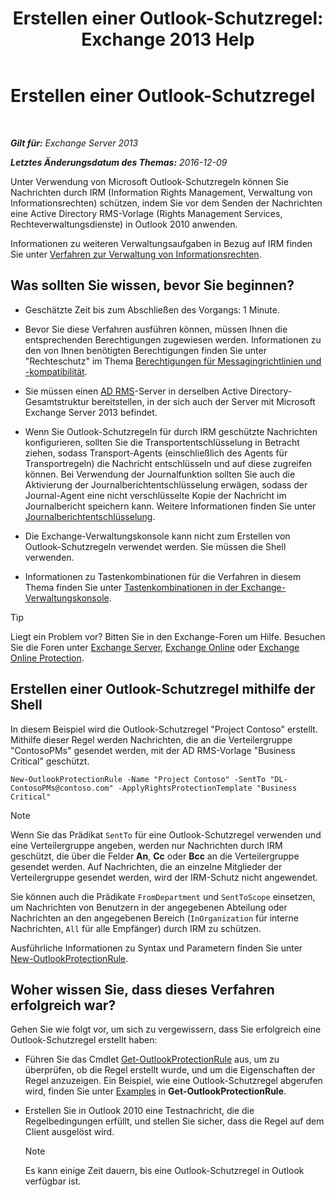 ﻿---
title: 'Erstellen einer Outlook-Schutzregel: Exchange 2013 Help'
TOCTitle: Erstellen einer Outlook-Schutzregel
ms:assetid: da64750d-faaf-44de-ad8c-888eba7fbdbf
ms:mtpsurl: https://technet.microsoft.com/de-de/library/Dd638196(v=EXCHG.150)
ms:contentKeyID: 50476846
ms.date: 04/24/2018
mtps_version: v=EXCHG.150
ms.translationtype: HT
---

# Erstellen einer Outlook-Schutzregel

 

_**Gilt für:** Exchange Server 2013_

_**Letztes Änderungsdatum des Themas:** 2016-12-09_

Unter Verwendung von Microsoft Outlook-Schutzregeln können Sie Nachrichten durch IRM (Information Rights Management, Verwaltung von Informationsrechten) schützen, indem Sie vor dem Senden der Nachrichten eine Active Directory RMS-Vorlage (Rights Management Services, Rechteverwaltungsdienste) in Outlook 2010 anwenden.

Informationen zu weiteren Verwaltungsaufgaben in Bezug auf IRM finden Sie unter [Verfahren zur Verwaltung von Informationsrechten](information-rights-management-procedures-exchange-2013-help.md).

## Was sollten Sie wissen, bevor Sie beginnen?

  - Geschätzte Zeit bis zum Abschließen des Vorgangs: 1 Minute.

  - Bevor Sie diese Verfahren ausführen können, müssen Ihnen die entsprechenden Berechtigungen zugewiesen werden. Informationen zu den von Ihnen benötigten Berechtigungen finden Sie unter "Rechteschutz" im Thema [Berechtigungen für Messagingrichtlinien und -kompatibilität](messaging-policy-and-compliance-permissions-exchange-2013-help.md).

  - Sie müssen einen [AD RMS](https://technet.microsoft.com/de-de/library/hh831364.aspx)-Server in derselben Active Directory-Gesamtstruktur bereitstellen, in der sich auch der Server mit Microsoft Exchange Server 2013 befindet.

  - Wenn Sie Outlook-Schutzregeln für durch IRM geschützte Nachrichten konfigurieren, sollten Sie die Transportentschlüsselung in Betracht ziehen, sodass Transport-Agents (einschließlich des Agents für Transportregeln) die Nachricht entschlüsseln und auf diese zugreifen können. Bei Verwendung der Journalfunktion sollten Sie auch die Aktivierung der Journalberichtentschlüsselung erwägen, sodass der Journal-Agent eine nicht verschlüsselte Kopie der Nachricht im Journalbericht speichern kann. Weitere Informationen finden Sie unter [Journalberichtentschlüsselung](journal-report-decryption-exchange-2013-help.md).

  - Die Exchange-Verwaltungskonsole kann nicht zum Erstellen von Outlook-Schutzregeln verwendet werden. Sie müssen die Shell verwenden.

  - Informationen zu Tastenkombinationen für die Verfahren in diesem Thema finden Sie unter [Tastenkombinationen in der Exchange-Verwaltungskonsole](keyboard-shortcuts-in-the-exchange-admin-center-exchange-online-protection-help.md).


> [!TIP]
> Liegt ein Problem vor? Bitten Sie in den Exchange-Foren um Hilfe. Besuchen Sie die Foren unter <A href="https://go.microsoft.com/fwlink/p/?linkid=60612">Exchange Server</A>, <A href="https://go.microsoft.com/fwlink/p/?linkid=267542">Exchange Online</A> oder <A href="https://go.microsoft.com/fwlink/p/?linkid=285351">Exchange Online Protection</A>.



## Erstellen einer Outlook-Schutzregel mithilfe der Shell

In diesem Beispiel wird die Outlook-Schutzregel "Project Contoso" erstellt. Mithilfe dieser Regel werden Nachrichten, die an die Verteilergruppe "ContosoPMs" gesendet werden, mit der AD RMS-Vorlage "Business Critical" geschützt.

    New-OutlookProtectionRule -Name "Project Contoso" -SentTo "DL-ContosoPMs@contoso.com" -ApplyRightsProtectionTemplate "Business Critical"


> [!NOTE]
> Wenn Sie das Prädikat <CODE>SentTo</CODE> für eine Outlook-Schutzregel verwenden und eine Verteilergruppe angeben, werden nur Nachrichten durch IRM geschützt, die über die Felder <STRONG>An</STRONG>, <STRONG>Cc</STRONG> oder <STRONG>Bcc</STRONG> an die Verteilergruppe gesendet werden. Auf Nachrichten, die an einzelne Mitglieder der Verteilergruppe gesendet werden, wird der IRM-Schutz nicht angewendet.



Sie können auch die Prädikate `FromDepartment` und `SentToScope` einsetzen, um Nachrichten von Benutzern in der angegebenen Abteilung oder Nachrichten an den angegebenen Bereich (`InOrganization` für interne Nachrichten, `All` für alle Empfänger) durch IRM zu schützen.

Ausführliche Informationen zu Syntax und Parametern finden Sie unter [New-OutlookProtectionRule](https://technet.microsoft.com/de-de/library/dd298182\(v=exchg.150\)).

## Woher wissen Sie, dass dieses Verfahren erfolgreich war?

Gehen Sie wie folgt vor, um sich zu vergewissern, dass Sie erfolgreich eine Outlook-Schutzregel erstellt haben:

  - Führen Sie das Cmdlet [Get-OutlookProtectionRule](https://technet.microsoft.com/de-de/library/dd298004\(v=exchg.150\)) aus, um zu überprüfen, ob die Regel erstellt wurde, und um die Eigenschaften der Regel anzuzeigen. Ein Beispiel, wie eine Outlook-Schutzregel abgerufen wird, finden Sie unter [Examples](https://technet.microsoft.com/de-de/dd298004\(exchg.150\)#examples) in **Get-OutlookProtectionRule**.

  - Erstellen Sie in Outlook 2010 eine Testnachricht, die die Regelbedingungen erfüllt, und stellen Sie sicher, dass die Regel auf dem Client ausgelöst wird.
    

    > [!NOTE]
    > Es kann einige Zeit dauern, bis eine Outlook-Schutzregel in Outlook verfügbar ist.


